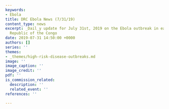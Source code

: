 ```yaml
---
keywords:
- Ebola
title: DRC Ebola News (7/31/19)
content_type: news
excerpt: _Dail_y update for July 31st, 2019 on the Ebola outbreak in eastern Democratic
  Republic of the Congo
date: 2019-07-31 14:50:00 +0000
authors: []
series: ''
themes:
- _themes/high-risk-disease-outbreaks.md
image: ''
image_caption: ''
image_credit: ''
pdf: ''
is_commission_related:
  description: ''
  related_event: ''
references: ''

---
```

